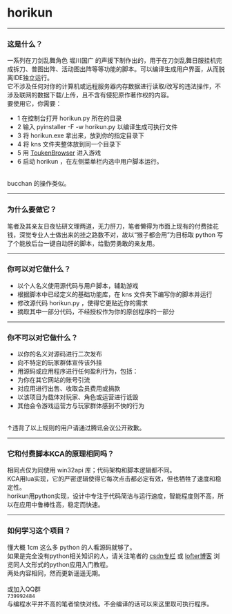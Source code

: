 horikun
==
---
### 这是什么？
一系列在刀剑乱舞角色 堀川国广 的声援下制作出的，用于在刀剑乱舞日服挂机完成拆刀、普图出阵、活动图出阵等等功能的脚本。可以编译生成用户界面，从而脱离IDE独立运行。<br>
它不涉及任何对你的计算机或远程服务器内存数据进行读取/改写的违法操作，不涉及联网的数据下载/上传，且不含有侵犯原作著作权的内容。<br>
要使用它，你需要：<br>
* 1 在控制台打开 horikun.py 所在的目录
* 2 输入 pyinstaller -F -w horikun.py 以编译生成可执行文件
* 3 将 horikun.exe 拿出来，放到你的指定目录下
* 4 将 kns 文件夹整体放到同一个目录下
* 5 用 [ToukenBrowser](http://touken.7moe.com/) 进入游戏
* 6 启动 horikun ，在左侧菜单栏内选中用户脚本运行。<br>
<br>
bucchan 的操作类似。<br>

---
### 为什么要做它？
笔者及其亲友日夜钻研文理两道，无力肝刀，笔者懒得为市面上现有的付费挂花钱，深觉专业人士做出来的挂之路数不对，故以“猴子都会用”为目标取 python 写了个能放后台一键自动肝的脚本，给勤劳勇敢的亲友用。<br>

---
### 你可以对它做什么？
* 以个人名义使用源代码与用户脚本，辅助游戏<br>
* 根据脚本中已经定义的基础功能库，在 kns 文件夹下编写你的脚本并运行<br>
* 修改源代码 horikun.py ，使得它更贴近你的需求<br>
* 摘取其中一部分代码，不经授权作为你的原创程序的一部分<br>

---
### 你不可以对它做什么？
* 以你的名义对源码进行二次发布<br>
* 向不特定的玩家群体宣传该外挂<br>
* 用源码或应用程序进行任何盈利行为，包括：<br>
* 为你在其它网站的账号引流<br>
* 对应用进行出售、收取会员费用或捐款<br>
* 以该项目为载体对玩家、角色或运营进行诋毁<br>
* 其他会令游戏运营方与玩家群体感到不快的行为<br>
<br>
↑违背了以上规则的用户请通过腾讯会议公开致歉。<br>

---
### 它和付费脚本KCA的原理相同吗？
相同点仅为同使用 win32api 库；代码架构和脚本逻辑都不同。<br>
KCA用lua实现，它的严密逻辑使得它每次点击都必定有效，但也牺牲了速度和稳定性。<br>
horikun用python实现，设计中专注于代码简洁与运行速度，智能程度则不高，所以在应用中鲁棒性高，稳定而快速。<br>

---
### 如何学习这个项目？
懂大概 1cm 这么多 python 的人看源码就够了。<br>
如果是完全没有python相关知识的人，请关注笔者的 [csdn专栏](https://blog.csdn.net/m0_48641314/category_11111631.html) 或 [lofter博客](https://www.lofter.com/blog/mingrizi) 浏览同人文形式的python应用入门教程。<br>
两处内容相同，然而更新遥遥无期。<br>
<br>
或加入QQ群<br>
`739992484`<br>
与编程水平并不高的笔者愉快对线。不会编译的话可以来这里取可执行程序。
